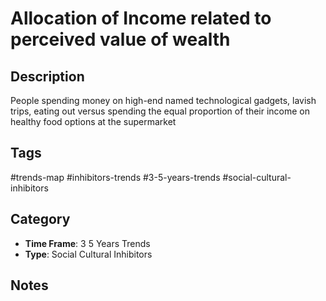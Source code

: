 # Allocation of Income related to perceived value of  wealth

## Description
People spending money on high-end named technological gadgets, lavish trips, eating out versus spending the equal proportion of their income on healthy food options at the supermarket

## Tags
#trends-map #inhibitors-trends #3-5-years-trends #social-cultural-inhibitors

## Category
- **Time Frame**: 3 5 Years Trends
- **Type**: Social Cultural Inhibitors

## Notes
<!-- Add your notes here -->
